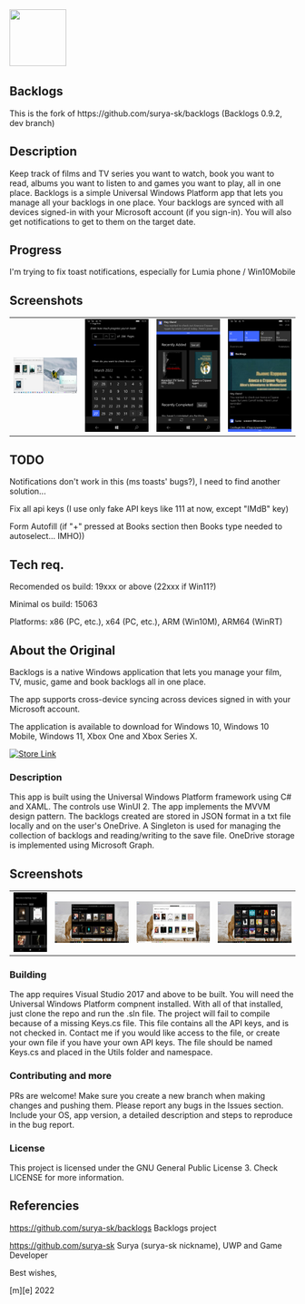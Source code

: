 <img src="backlog/Assets/app-icon.png" width="100" height="100" />
<h2>Backlogs</h2>
This is the fork of https://github.com/surya-sk/backlogs (Backlogs 0.9.2, dev branch)

## Description
Keep track of films and TV series you want to watch, book you want to read, 
albums you want to listen to and games you want to play, all in one place. 
Backlogs is a simple Universal Windows Platform app that lets you manage all your backlogs in one place. 
Your backlogs are synced with all devices signed-in with your Microsoft account (if you sign-in). 
You will also get notifications to get to them on the target date.

## Progress
I'm  trying to fix toast notifications, especially for Lumia phone / Win10Mobile

## Screenshots
<table><tr>
<td> <img src="Images/shot1.png" alt="Drawing" style="width: 250px;"/> </td>
<td> <img src="Images/shot2.png" alt="Drawing" style="width: 250px;"/> </td>
<td> <img src="Images/shot3.png" alt="Drawing" style="width: 250px;"/> </td>
<td> <img src="Images/shot4.png" alt="Drawing" style="width: 250px;"/> </td>
</tr></table>

## TODO
Notifications don't work in this (ms toasts' bugs?), I need to find another solution...

Fix all api keys (I use only fake API keys like 111 at now, except "IMdB" key)

Form Autofill (if "+" pressed at Books section then Books type needed to autoselect... IMHO))

## Tech req.
Recomended os build: 19xxx or above (22xxx if Win11?)

Minimal os build: 15063

Platforms: x86 (PC, etc.), x64 (PC, etc.), ARM (Win10M), ARM64 (WinRT)

## About the Original
Backlogs is a native Windows application that lets you manage your film, TV, music, 
game and book backlogs all in one place.
 
The app supports cross-device syncing across devices signed in with your Microsoft account.

The application is available to download for Windows 10, Windows 10 Mobile, Windows 11, Xbox One and Xbox Series X.

<a href='https://www.microsoft.com/store/productId/9N2H8CM2KWVZ'><img src='https://developer.microsoft.com/en-us/store/badges/images/English_get-it-from-MS.png' alt='Store Link' height="50px"/></a>


### Description
This app is built using the Universal Windows Platform framework using C# and XAML. The controls use WinUI 2. The app implements the MVVM design pattern. The backlogs created are stored in JSON format in a txt file locally and on the user's OneDrive. A Singleton is used for managing the collection of backlogs and reading/writing to the save file. OneDrive storage is implemented using Microsoft Graph.

## Screenshots
<table><tr>
<td> <img src="backlog/Screenshots/Mobile.png" alt="Drawing" style="width: 250px;"/> </td>
<td> <img src="backlog/Screenshots/Desktop.png" alt="Drawing" style="width: 550px;"/> </td>
<td> <img src="backlog/Screenshots/Desktop-light.png" alt="Drawing" style="width: 550px;"/> </td>
<td> <img src="backlog/Screenshots/Desktop-all.png" alt="Drawing" style="width: 550px;"/> </td>
</tr></table>

### Building
The app requires Visual Studio 2017 and above to be built. 
You will need the Universal Windows Platform compnent installed. With all of that installed, just clone the repo and run the .sln file. 
The project will fail to compile because of a missing Keys.cs file. This file contains all the API keys, and is not checked in. Contact me if you would like access to the file, or create your own file if you have your own API keys. The file should be named Keys.cs and placed in the Utils folder and namespace. 

### Contributing and more
PRs are welcome! Make sure you create a new branch when making changes and pushing them. 
Please report any bugs in the Issues section. Include your OS, app version, 
a detailed description and steps to reproduce in the bug report.

### License 
This project is licensed under the GNU General Public License 3. Check LICENSE for more information.

## Referencies

https://github.com/surya-sk/backlogs  Backlogs project

https://github.com/surya-sk   Surya (surya-sk nickname), UWP and Game Developer 


Best wishes,

[m][e] 2022

